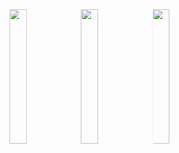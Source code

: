 


<img src = "https://github.com/user-attachments/assets/1c6473a5-0588-4c0c-a680-d2ef12bd426b" height = 25%  width = 25%>

<img src = "https://github.com/user-attachments/assets/ed2cb56a-8bf9-45eb-b265-d23180d7c3d7" height = 25%  width = 25%>

<img src = "https://github.com/user-attachments/assets/1c7dfa9c-187d-4b8c-90c3-f7d16d3a5f58" height = 25%  width = 25%>
